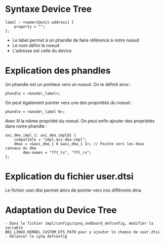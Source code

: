# Syntaxe Device Tree
```
label : <name>[@unit-address] {
	property = "";
};
```

- Le label permet à un phandle de faire référence à notre noeud
- Le nom défini le noeud
- L'adresse est celle du device

# Explication des phandles
Un phandle est un pointeur vers un noeud. On le définit ainsi :
```
phandle = <&node\_label>;
```
On peut également pointer vers une des propriétés du noeud :
```
phandle = <&node\_label N>;
```
Avec _N_ la nième propriété du noeud.
On peut enfin ajouter des propriétés dans notre phandle :
```
axi_dma_impl_1: axi_dma_impl@1 {
	compatible = "impl,axi-dma-impl";
	dmas = <&axi_dma_1 0 &axi_dma_1 1>;	// Pointe vers les deux cannaux du dma
        dma-names = "fft_tx", "fft_rx";
};
```

# Explication du fichier user.dtsi
Le fichier user.dtsi permet alors de pointer vers nos différents dma

# Adaptation du Device Tree

```
- Dans le fichier impl/configs/zynq_zedboard_defconfig, modifier la variable 
BR2_LINUX_KERNEL_CUSTOM_DTS_PATH pour y ajouter le chemin de user.dtsi
- Relancer le zynq defconfig
```
